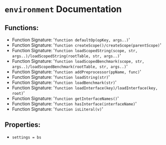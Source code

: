 # `environment` Documentation
## Functions:
- Function Signature: '`function defaultOp(opKey, args..)`'
- Function Signature: '`function createScope()/createScope(parentScope)`'
- Function Signature: '`function loadScopedString(scope, str, args..)/loadScopedString(rootTable, str, args..)`'
- Function Signature: '`function loadScopedBenchmark(scope, str, args..)/loadScopedBenchmark(rootTable, str, args..)`'
- Function Signature: '`function addPreprocessor(ppName, func)`'
- Function Signature: '`function loadString(str)`'
- Function Signature: '`function loadBenchmark(str)`'
- Function Signature: '`function loadInterface(key)/loadInterface(key, root)`'
- Function Signature: '`function getInterfaceNames()`'
- Function Signature: '`function hasInterface(interfaceName)`'
- Function Signature: '`function isLiteral(v)`'
## Properties:
- `settings = bs`



